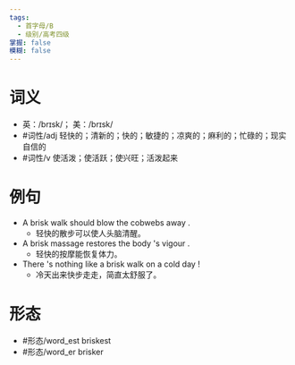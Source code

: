```yaml
---
tags:
  - 首字母/B
  - 级别/高考四级
掌握: false
模糊: false
---
```

# 词义
- 英：/brɪsk/； 美：/brɪsk/
- #词性/adj  轻快的；清新的；快的；敏捷的；凉爽的；麻利的；忙碌的；现实自信的
- #词性/v  使活泼；使活跃；使兴旺；活泼起来
# 例句
- A brisk walk should blow the cobwebs away .
	- 轻快的散步可以使人头脑清醒。
- A brisk massage restores the body 's vigour .
	- 轻快的按摩能恢复体力。
- There 's nothing like a brisk walk on a cold day !
	- 冷天出来快步走走，简直太舒服了。
# 形态
- #形态/word_est briskest
- #形态/word_er brisker
